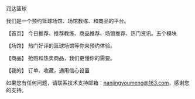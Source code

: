 润达篮球

我们是一个预约篮球场馆、场馆教练、和商品的平台。

【首页】 今日推荐、推荐教练、商品推荐、场馆推荐、热门资讯。五个模块

【场馆】 热门好评的篮球场馆等你来预约体验。

【商品】 抢购和热卖商品，我们更懂你的需要。

【我的】 订单、收藏，通用信心设置

如果您有任何问题，请联系技术支持邮箱：nanjingyoumeng@163.com，感谢您的支持。
